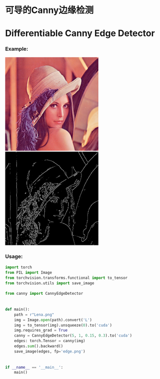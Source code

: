 # 可导的Canny边缘检测
# Differentiable Canny Edge Detector

### Example:  
<img src="Lena.png" title="Lena" width="300px" alt=""/>
<img src="edge.png" title="edge" width="300px" alt=""/>


### Usage:  
```python
import torch
from PIL import Image
from torchvision.transforms.functional import to_tensor
from torchvision.utils import save_image

from canny import CannyEdgeDetector


def main():
    path = r"Lena.png"
    img = Image.open(path).convert('L')
    img = to_tensor(img).unsqueeze(0).to('cuda')
    img.requires_grad = True
    canny = CannyEdgeDetector(5, 1, 0.15, 0.3).to('cuda')
    edges: torch.Tensor = canny(img)
    edges.sum().backward()
    save_image(edges, fp='edge.png')


if __name__ == '__main__':
    main()
```